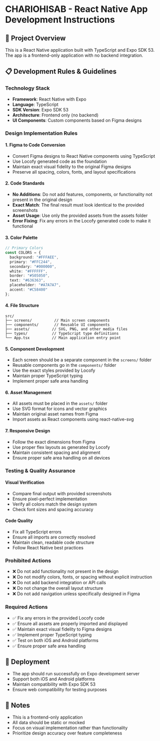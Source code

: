 # CHARIOHISAB - React Native App Development Instructions

## 🎯 **Project Overview**
This is a React Native application built with TypeScript and Expo SDK 53. The app is a frontend-only application with no backend integration.

## 📋 **Development Rules & Guidelines**

### **Technology Stack**
- **Framework**: React Native with Expo
- **Language**: TypeScript
- **SDK Version**: Expo SDK 53
- **Architecture**: Frontend only (no backend)
- **UI Components**: Custom components based on Figma designs

### **Design Implementation Rules**

#### **1. Figma to Code Conversion**
- Convert Figma designs to React Native components using TypeScript
- Use Locofy generated code as the foundation
- Maintain exact visual fidelity to the original Figma designs
- Preserve all spacing, colors, fonts, and layout specifications

#### **2. Code Standards**
- **No Additions**: Do not add features, components, or functionality not present in the original design
- **Exact Match**: The final result must look identical to the provided screenshots
- **Asset Usage**: Use only the provided assets from the assets folder
- **Error Fixing**: Fix any errors in the Locofy generated code to make it functional

#### **3. Color Palette**
```typescript
// Primary Colors
const COLORS = {
  background: "#FFFAEE",
  primary: "#FFC244",
  secondary: "#000000",
  white: "#FFFFFF",
  border: "#505050",
  text: "#636363",
  placeholder: "#A7A7A7",
  accent: "#C58400"
};
```

#### **4. File Structure**
```
src/
├── screens/          // Main screen components
├── components/       // Reusable UI components
├── assets/          // SVG, PNG, and other media files
├── types/           // TypeScript type definitions
└── App.tsx          // Main application entry point
```

#### **5. Component Development**
- Each screen should be a separate component in the `screens/` folder
- Reusable components go in the `components/` folder
- Use the exact styles provided by Locofy
- Maintain proper TypeScript typing
- Implement proper safe area handling

#### **6. Asset Management**
- All assets must be placed in the `assets/` folder
- Use SVG format for icons and vector graphics
- Maintain original asset names from Figma
- Import assets as React components using react-native-svg

#### **7. Responsive Design**
- Follow the exact dimensions from Figma
- Use proper flex layouts as generated by Locofy
- Maintain consistent spacing and alignment
- Ensure proper safe area handling on all devices

### **Testing & Quality Assurance**

#### **Visual Verification**
- Compare final output with provided screenshots
- Ensure pixel-perfect implementation
- Verify all colors match the design system
- Check font sizes and spacing accuracy

#### **Code Quality**
- Fix all TypeScript errors
- Ensure all imports are correctly resolved
- Maintain clean, readable code structure
- Follow React Native best practices

### **Prohibited Actions**
- ❌ Do not add functionality not present in the design
- ❌ Do not modify colors, fonts, or spacing without explicit instruction
- ❌ Do not add backend integration or API calls
- ❌ Do not change the overall layout structure
- ❌ Do not add navigation unless specifically designed in Figma

### **Required Actions**
- ✅ Fix any errors in the provided Locofy code
- ✅ Ensure all assets are properly imported and displayed
- ✅ Maintain exact visual fidelity to Figma designs
- ✅ Implement proper TypeScript typing
- ✅ Test on both iOS and Android platforms
- ✅ Ensure proper safe area handling

## 🚀 **Deployment**
- The app should run successfully on Expo development server
- Support both iOS and Android platforms
- Maintain compatibility with Expo SDK 53
- Ensure web compatibility for testing purposes

## 📝 **Notes**
- This is a frontend-only application
- All data should be static or mocked
- Focus on visual implementation rather than functionality
- Prioritize design accuracy over feature completeness
